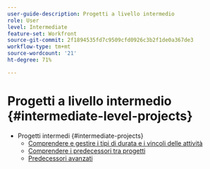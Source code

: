 ```yaml
---
user-guide-description: Progetti a livello intermedio
role: User
level: Intermediate
feature-set: Workfront
source-git-commit: 2f1894535fd7c9509cfd0926c3b2f1de0a367de3
workflow-type: tm+mt
source-wordcount: '21'
ht-degree: 71%

---
```



# Progetti a livello intermedio {#intermediate-level-projects}

+ Progetti intermedi {#intermediate-projects}
   + [Comprendere e gestire i tipi di durata e i vincoli delle attività](/help/manage-work/intermediate-projects/understand-and-manage-duration-types-and-task-constraints.md)
   + [Comprendere i predecessori tra progetti](/help/manage-work/intermediate-projects/understand-cross-project-predecessors.md)
   + [Predecessori avanzati](/help/manage-work/intermediate-projects/advanced-predecessors.md)

